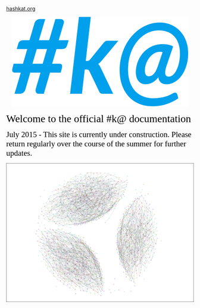 [hashkat.org](http://hashkat.org)

<p align='center'>
<img src='img/logo.svg'>
</p>

<span style="color:black; font-family:Georgia; font-size:2em;">Welcome to the official #k@ documentation</span>

<span style="color:black; font-family:Georgia; font-size:1.5em;">July 2015 - This site is currently under construction. Please return regularly over the course of the summer for further updates. </span>

<p align='center'>
<img src='img/front_page.png'>
</p>